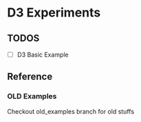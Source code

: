 # D3 Experiments

## TODOS

+ [ ] D3 Basic Example




## Reference

### OLD Examples
Checkout old_examples branch for old stuffs